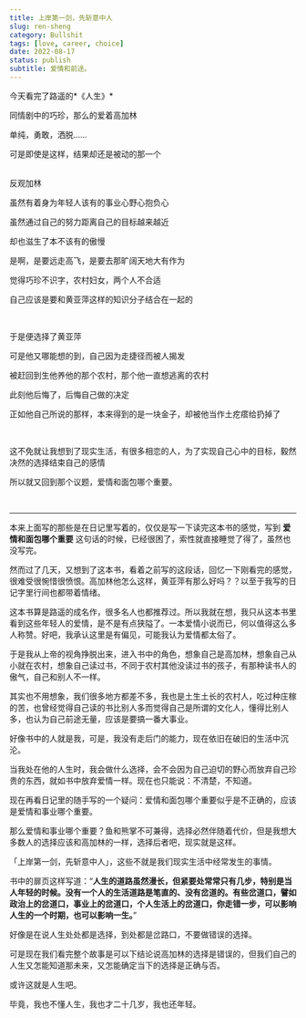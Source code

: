```yaml
---
title: 上岸第一剑，先斩意中人
slug: ren-sheng
category: Bullshit
tags: [love, career, choice]
date: 2022-08-17
status: publish
subtitle: 爱情和前途。
---
```


今天看完了路遥的*《人生》*

同情剧中的巧珍，那么的爱着高加林

单纯，勇敢，洒脱……

可是即使是这样，结果却还是被动的那一个  
<br>

反观加林

虽然有着身为年轻人该有的事业心野心抱负心

虽然通过自己的努力距离自己的目标越来越近

却也滋生了本不该有的傲慢

是啊，是要远走高飞，是要去那旷阔天地大有作为

觉得巧珍不识字，农村妇女，两个人不合适

自己应该是要和黄亚萍这样的知识分子结合在一起的  


<br>

于是便选择了黄亚萍

可是他又哪能想的到，自己因为走捷径而被人揭发

被赶回到生他养他的那个农村，那个他一直想逃离的农村

此刻他后悔了，后悔自己做的决定

正如他自己所说的那样，本来得到的是一块金子，却被他当作土疙瘩给扔掉了

<br>




这不免就让我想到了现实生活，有很多相恋的人，为了实现自己心中的目标，毅然决然的选择结束自己的感情



所以就又回到那个议题，爱情和面包哪个重要。

<br>



------



本来上面写的那些是在日记里写着的，仅仅是写一下读完这本书的感觉，写到 **爱情和面包哪个重要** 这句话的时候，已经很困了，索性就直接睡觉了得了，虽然也没写完。



然而过了几天，又想到了这本书，看着之前写的这段话，回忆一下刚看完的感觉，很难受很惋惜很愤恨。高加林他怎么这样，黄亚萍有那么好吗？？以至于我写的日记字里行间也都带着情绪。



这本书算是路遥的成名作，很多名人也都推荐过。所以我就在想，我只从这本书里看到这些年轻人的爱情，是不是有点狭隘了。一本爱情小说而已，何以值得这么多人称赞。好吧，我承认这里是有偏见，可能我认为爱情都太俗了。



于是我从上帝的视角挣脱出来，进入书中的角色，想象自己是高加林，想象自己从小就在农村，想象自己读过书，不同于农村其他没读过书的孩子，有那种读书人的傲气，自己和别人不一样。



其实也不用想象，我们很多地方都差不多，我也是土生土长的农村人，吃过种庄稼的苦，也曾经觉得自己读的书比别人多而觉得自己是所谓的文化人，懂得比别人多，也认为自己前途无量，应该是要搞一番大事业。



好像书中的人就是我，可是，我没有走后门的能力，现在依旧在破旧的生活中沉沦。



当我处在他的人生时，我会做什么选择，会不会因为自己迫切的野心而放弃自己珍贵的东西，就如书中放弃爱情一样。现在也只能说：不清楚，不知道。



现在再看日记里的随手写的一个疑问：爱情和面包哪个重要似乎是不正确的，应该是爱情和事业哪个重要。



那么爱情和事业哪个重要？鱼和熊掌不可兼得，选择必然伴随着代价，但是我想大多数人的选择应该和高加林的一样，选择后者吧，现实就是这样。



「上岸第一剑，先斩意中人」，这些不就是我们现实生活中经常发生的事情。

书中的扉页这样写道：“**人生的道路虽然漫长，但紧要处常常只有几步，特别是当人年轻的时候。没有一个人的生活道路是笔直的、没有岔道的。有些岔道口，譬如政治上的岔道口，事业上的岔道口，个人生活上的岔道口，你走错一步，可以影响人生的一个时期，也可以影响一生。**”



好像是在说人生处处都是选择，到处都是岔路口，不要做错误的选择。



可是现在我们看完整个故事是可以下结论说高加林的选择是错误的，但我们自己的人生又怎能知道那未来，又怎能确定当下的选择是正确与否。



或许这就是人生吧。



毕竟，我也不懂人生，我也才二十几岁，我也还年轻。
